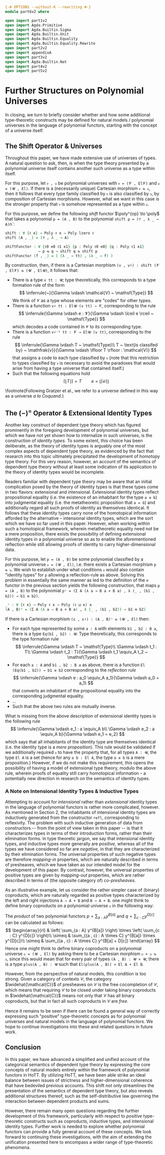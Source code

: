 ```agda
{-# OPTIONS --without-K --rewriting #-}
module part6v2 where

open import part1v2
open import Agda.Primitive
open import Agda.Builtin.Sigma
open import Agda.Builtin.Unit
open import Agda.Builtin.Equality
open import Agda.Builtin.Equality.Rewrite
open import part2v2
open import appendixA
open import part3v2
open import Agda.Builtin.Nat
open import part4v2
open import part5v2
```

# Further Structures on Polynomial Universes

In closing, we turn to briefly consider whether and how some additional type-theoretic constructs may be defined for natural models / polynomial universes in the language of polynomial functors, starting with the concept of a universe itself.

## The Shift Operator & Universes

Throughout this paper, we have made extensive use of universes of types. A natural question to ask, then, is when the type theory presented by a polynomial universe itself contains another such universe as a type within itself.

For this purpose, let `𝔳 , 𝔲` be polynomial universes with `𝔳 = (𝓥 , El𝓥)` and `𝔲 = (𝓤 , El)`. If there is a (necessarily unique) Cartesian morphism `𝔳 ⇆ 𝔲`, then it follows that every type family classified by `𝔳` is also classified by `𝔲`, by composition of Cartesian morphisms. However, what we want in this case is the stronger property that `𝔳` is somehow represented as a type within `𝔲`.

For this purpose, we define the following *shift* functor $\poly^{op} \to \poly$ that takes a polynomial `p = (A , B)` to the polynomial `shift p = (⊤ , λ _ → A)`n`:

```agda
shift : ∀ {ℓ κ} → Poly ℓ κ → Poly lzero ℓ
shift (A , _) = (⊤ , λ _ → A)

shiftFunctor : ∀ {ℓ0 κ0 ℓ1 κ1} {p : Poly ℓ0 κ0} {q : Poly ℓ1 κ1}
               → p ⇆ q → shift q ⇆ shift p
shiftFunctor (f , _) = ( (λ _ → tt) , (λ _ → f) )
```

By construction, then, if there is a Cartesian morphism `(v , v♯) : shift (𝓥 , El𝓥) ⇆ (𝓤 , El𝓤)`, it follows that:

* There is a type `v tt : 𝓤`; type theoretically, this corresponds to a type formation rule of the form $$
\inferrule{~}{\Gamma \vdash \mathcal{V} ~ \mathsf{Type}}
$$ We think of `𝓥` as a type whose elements are "codes" for other types.
* There is a function `v♯ tt : El𝓤 (v tt) → 𝓥`, corresponding to the rule $$
\inferrule{\Gamma \vdash e : 𝓥}{\Gamma \vdash \lceil e \rceil ~ \mathsf{Type}}
$$ which decodes a code contained in `𝓥` to its corresponding type.
* There is a function `v♯⁻¹ tt : 𝓥 → El𝓤 (v tt)`, corresponding to the rule $$
\inferrule{\Gamma \vdash T ~ \mathsf{Type}\\ T ~ \text{is classifed by} ~ \mathfrak{v}}{\Gamma \vdash \lfloor T \rfloor : \mathcal{V}}
$$ that assigns a code to each type classified by `𝔳` (note that this restriction to types classified by `𝔳` is necessary to avoid the paradoxes that would arise from having a type universe that contained itself.)
* Such that the following equations hold $$
\lceil \lfloor T \rfloor \rceil = T \qquad e = \lfloor \lceil e \rceil \rfloor
$$

\footnote{Following Gratzer et al., we refer to a universe defined in this way as a universe *a la Coquand.*}

## The $(-)^=$ Operator & Extensional Identity Types

Another key construct of dependent type theory which has figured prominently in the foregoing development of polynomial universes, but which we have not yet shown how to internalize in such universes, is the construction of *identity types*. To some extent, this choice has been deliberate, as the theory of identity types is arguably one of the most complex aspects of dependent type theory, as evidenced by the fact that research into this topic ultimately precipitated the development of homotopy type theory. For this very reason, however, an account of the semantics of dependent type theory without at least some indication of its application to the theory of identity types would be incomplete.

Readers familiar with dependent type theory may be aware that an initial complication posed by the theory of identity types is that these types come in two flavors: extensional and intensional. Extensional identity types reflect propositional equality (i.e. the existence of an inhabitant for the type `a ≡ b`) into judgmental equality (i.e. the metatheoretic proposition that `a = b`) and additionally regard all such proofs of identity as themselves identical. It follows that these identity types carry none of the homotopical information afforded by the alternative – intensional identity types, which are the sort which we have so far used in this paper. However, when working within such a homotopical framework, wherein metatheoretic equality need not be a mere proposition, there exists the possibility of defining extensional identity types in a polynomial universe so as to enable the aforementioned reflection while still allowing proofs of identity to carry higher-dimensional data.

For this purpose, let `p = (A , B)` be some polynomial classified by a polynomial universe `𝔲 = (𝓤 , El)`, i.e. there exists a Cartesian morphism `p ⇆ 𝔲`. We wish to establish under what conditions `𝔲` would also contain "identity types" for `p` allowing a reflection-rule as above. Solving this problem in essentially the same manner as led to the definiiton of the `⇈` functor in the previous section yields the following construction, that maps `p = (A , B)` to the polynomial `p⁼ = (Σ A (λ a → B a × B a) , λ (_ , (b1 , b2)) → b1 ≡ b2)`.

```agda
_⁼ : ∀ {ℓ κ} → Poly ℓ κ → Poly (ℓ ⊔ κ) κ
(A , B)⁼ = (Σ A (λ a → B a × B a) , λ (_ , (b1 , b2)) → b1 ≡ b2)
```

If there is a Cartesian morphism `(ε , ε♯) : (A , B)⁼ ⇆ (𝓤 , El)` then:

* For each type represented by some `a : A` with elements `b1 , b2 : B a`, there is a type `Eq(b1 , b2) : 𝓤`. Type theoretically, this corresponds to the type formation rule $$
\inferrule{\Gamma \vdash T ~ \mathsf{Type}\\ \Gamma \vdash t_1 : T\\ \Gamma \vdash t_2 : T}{\Gamma \vdash t_1 \equiv_A t_2 ~ \mathsf{Type}}
$$
* For each `a : A` and `b1 , b2 : B a` as above, there is a function `El (Eq(b1 , b2)) → b1 ≡ b2` corresponding to the *reflection rule* $$
\inferrule{\Gamma \vdash e : a_0 \equiv_A a_1}{\Gamma \vdash a_0 = a_1}
$$ that converts an inhabitant of the propositional equality into the corresponding judgmental equality.
* ...
* Such that the above two rules are mutually inverse.

What is missing from the above description of extensional identity types is the following rule $$
\inferrule{\Gamma \vdash e_1 : a \equiv_A b\\ \Gamma \vdash e_2 : a \equiv_A b}{\Gamma \vdash e_1 = e_2}
$$ which says that all inhabitants of the identity type are themselves identical (i.e. the identity type is a *mere proposition*). This rule would be validated if we additionally required `𝔲` to have the property that, for all types `A : 𝓤`, the type `El A` is a set (hence for any `a b : El A`, the type `a ≡ b` is a mere proposition.) However, if we do not make this requirement, this opens the possibility of having a model of extensional type theory, modulo the above rule, wherein proofs of equality still carry homotopical information – a potentially new direction in research on the semantics of identity types.

### A Note on Intensional Identity Types & Inductive Types

Attempting to account for *intensional* rather than *extensional* identity types in the language of polynomial functors is rather more complicated, however. As mentioned in Section 2, the inhabitants of intensional identity types are inductively generated from the constructor `refl`, corresponding to reflexivity. The problem with such inductive generation of data from constructors -- from the point of view taken in this paper -- is that it characterizes types in terms of their introduction forms, rather than their elimination forms. In type theoretic jargon, we say that intensional identity types, and inductive types more generally are *positive,* whereas all of the types we have considered so far are *negative,* in that they are characterized by their elimination forms. The universal properties of such negative types are therefore *mapping-in* properties, which are naturally described in terms of presheaves, which we have taken as our intended model for the development of this paper. By contrast, however, the universal properties of positive types are given by *mapping-out* properties, which are rather described in terms of (the opposite category of) *co-presheaves.*

As an illustrative example, let us consider the rather simpler case of (binary) coproducts, which are naturally regarded as positive types characterized by the left and right injections `A → A + B` and `B → A + B`. one might think to define binary coproducts on a polynomial universe `𝔲` in the following way:

The *product* of two polynomial functors $p = \sum_{a : A} y^{B[a]}$ and $q = \sum_{c : C} y^{D[c]}$ can be calculated as follows: $$
\begin{array}{rl} & \left( \sum_{a : A} y^{B[a]} \right) \times \left( \sum_{c : C} y^{D[c]} \right)\\
\simeq & \sum_{(a , c) : A \times C} y^{B[a]} \times y^{D[c]}\\
\simeq & \sum_{(a , c) : A \times C} y^{B[a] + D[c]}
\end{array}
$$ Hence one might think to define binary coproducts on a polynomial universe `𝔲 = (𝓤 , El)` by asking there to be a Cartesian morphism `𝔲 × 𝔲 ⇆ 𝔲`, since this would mean that for every pair of types `(A , B) : 𝓤 × 𝓤`, there is a type `plus(A , B) : 𝓤` such that  `El(plus(A , B)) ≃ El A + El B`.

However, from the perspective of natural models, this condition is too strong. Given a category of contexts $\mathcal{C}$, the category $\widehat{\mathcal{C}}$ of presheaves on $\mathcal{C}$ is the free cocompletion of $\mathcal{C}$, which means that requiring $\mathcal{C}$ to be closed under taking binary coproducts in $\widehat{\mathcal{C}}$ means not only that $\mathcal{C}$ has all binary coproducts, but that in fact all such coproducts in $\mathcal{C}$ are *free.*

Hence it remains to be seen if there can be found a general way of correctly expressing such "positive" type-theoretic concepts as for polynomial universes and natural models in the language of polynomial functors. We hope to continue investigations into these and related questions in future work.

## Conclusion

In this paper, we have advanced a simplified and unified account of the categorical semantics of dependent type theory by expressing the core concepts of natural models entirely within the framework of polynomial functors in HoTT. By utilizing HoTT, we have been able strike an ideal balance between issues of strictness and higher-dimensional coherence that have bedeviled previous accounts. This shift not only streamlines the presentation of the semantics of dependent type theory, but also reveals additional structures thereof, such as the self-distributive law governing the interaction between dependent products and sums.

However, there remain many open questions regarding the further development of this framework, particularly with respect to *positive* type-theoretic constructs such as coproducts, inductive types, and intensional identity types. Further work is needed to explore whether polynomial functors can provide a fully general account of these concepts. We look forward to continuing these investigations, with the aim of extending the unification presented here to encompass a wider range of type-theoretic phenomena.